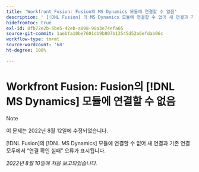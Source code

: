```yaml
---
title: 'Workfront Fusion: Fusion의 MS Dynamics 모듈에 연결할 수 없음'
description: ' [!DNL Fusion] 의 MS Dynamics 모듈에 연결할 수 없어 새 연결과 기존 연결 확인 실패 오류가 표시됩니다.'
hidefromtoc: true
exl-id: 8fb72e2b-5be5-42eb-a098-98a3e74efa65
source-git-commit: 1aebfa10be7601db9b807b13545d52a6efdab06c
workflow-type: tm+mt
source-wordcount: '68'
ht-degree: 100%

---
```


# Workfront Fusion: Fusion의 [!DNL MS Dynamics] 모듈에 연결할 수 없음

>[!NOTE]
>
> 이 문제는 2022년 8월 12일에 수정되었습니다.

[!DNL Fusion]의 [!DNL MS Dynamics] 모듈에 연결할 수 없어 새 연결과 기존 연결 모두에서 “연결 확인 실패” 오류가 표시됩니다.

_2022년 8월 10일에 처음 보고되었습니다._
